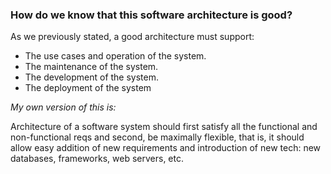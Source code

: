 ### How do we know that this software architecture is good?

As we previously stated, a good architecture must support:

- The use cases and operation of the system.
- The maintenance of the system.
- The development of the system.
- The deployment of the system

*My own version of this is:*

Architecture of a software system should first satisfy all the functional and non-functional reqs and second, be maximally flexible, that is, it should allow easy addition of new requirements and introduction of new tech: new databases, frameworks, web servers, etc.
